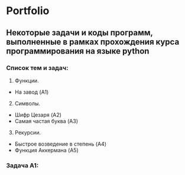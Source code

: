 # Portfolio
## Некоторые задачи и коды программ, выполненные в рамках прохождения курса программирования на языке python
### Список тем и задач:
1. Функции. 
- На завод (A1)
2. Символы. 
- Шифр Цезаря (A2)
- Самая частая буква (A3)
3. Рекурсии. 
- Быстрое возведение в степень (A4)
- Функция Аккермана (A5)
### Задача A1:
